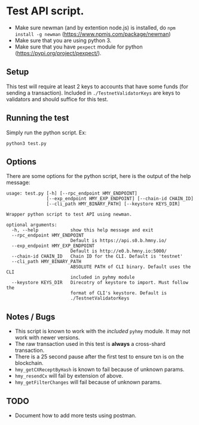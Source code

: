 # Test API script.

- Make sure newman (and by extention node.js) is installed, do `npm install -g newman` (https://www.npmjs.com/package/newman)
- Make sure that you are using python 3. 
- Make sure that you have `pexpect` module for python (https://pypi.org/project/pexpect/). 

## Setup
This test will require at least 2 keys to accounts that have some funds (for sending a transaction).
Included in `./TestnetValidatorKeys` are keys to validators and should suffice for this test.

## Running the test
Simply run the python script. Ex:
```
python3 test.py
```

## Options
There are some options for the python script, here is the output of the help message:
```
usage: test.py [-h] [--rpc_endpoint HMY_ENDPOINT]
               [--exp_endpoint HMY_EXP_ENDPOINT] [--chain-id CHAIN_ID]
               [--cli_path HMY_BINARY_PATH] [--keystore KEYS_DIR]

Wrapper python script to test API using newman.

optional arguments:
  -h, --help            show this help message and exit
  --rpc_endpoint HMY_ENDPOINT
                        Default is https://api.s0.b.hmny.io/
  --exp_endpoint HMY_EXP_ENDPOINT
                        Default is http://e0.b.hmny.io:5000/
  --chain-id CHAIN_ID   Chain ID for the CLI. Default is 'testnet'
  --cli_path HMY_BINARY_PATH
                        ABSOLUTE PATH of CLI binary. Default uses the CLI
                        included in pyhmy module
  --keystore KEYS_DIR   Direcotry of keystore to import. Must follow the
                        format of CLI's keystore. Default is
                        ./TestnetValidatorKeys
```

## Notes / Bugs
  - This script is known to work with the *included* `pyhmy` module. It may not work with newer versions.
  - The raw transaction used in this test is **always** a cross-shard transaction. 
  - There is a 25 second pause after the first test to ensure txn is on the blockchain.
  - `hmy_getCXReceptByHash` is known to fail because of unknown params.
  - `hmy_resendCx` will fail by extension of above.
  - `hmy_getFilterChanges` will fail because of unknown params. 

## TODO
  - Document how to add more tests using postman. 

